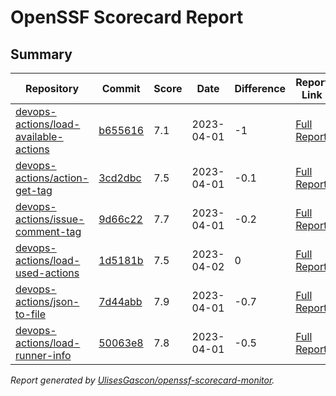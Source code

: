 # OpenSSF Scorecard Report

## Summary

| Repository | Commit | Score | Date | Difference | Report Link | StepSecurity Link |
| -- | -- | -- | -- | -- | -- | -- |
| [devops-actions/load-available-actions](https://github.com/devops-actions/load-available-actions) | [b655616](https://github.com/devops-actions/load-available-actions/commit/b655616261311b700b7c851f90d0e64915e54aa9) | 7.1 | 2023-04-01 | -1 | [Full Report](https://deps.dev/project/github/devops-actions%2Fload-available-actions) | [Fix it](http://app.stepsecurity.io/securerepo?repo=devops-actions/load-available-actions) |
| [devops-actions/action-get-tag](https://github.com/devops-actions/action-get-tag) | [3cd2dbc](https://github.com/devops-actions/action-get-tag/commit/3cd2dbc78daf43c7d0aa2896aeb5b52bbcc432d0) | 7.5 | 2023-04-01 | -0.1 | [Full Report](https://deps.dev/project/github/devops-actions%2Faction-get-tag) | [Fix it](http://app.stepsecurity.io/securerepo?repo=devops-actions/action-get-tag) |
| [devops-actions/issue-comment-tag](https://github.com/devops-actions/issue-comment-tag) | [9d66c22](https://github.com/devops-actions/issue-comment-tag/commit/9d66c22552f239c955f4b8c9101d60fc874c3a44) | 7.7 | 2023-04-01 | -0.2 | [Full Report](https://deps.dev/project/github/devops-actions%2Fissue-comment-tag) | [Fix it](http://app.stepsecurity.io/securerepo?repo=devops-actions/issue-comment-tag) |
| [devops-actions/load-used-actions](https://github.com/devops-actions/load-used-actions) | [1d5181b](https://github.com/devops-actions/load-used-actions/commit/1d5181b5aef19a05880b46e6e5df0f34e98c35d2) | 7.5 | 2023-04-02 | 0 | [Full Report](https://deps.dev/project/github/devops-actions%2Fload-used-actions) | [Fix it](http://app.stepsecurity.io/securerepo?repo=devops-actions/load-used-actions) |
| [devops-actions/json-to-file](https://github.com/devops-actions/json-to-file) | [7d44abb](https://github.com/devops-actions/json-to-file/commit/7d44abb5938e6e22e5b0693c647180d2aced88a2) | 7.9 | 2023-04-01 | -0.7 | [Full Report](https://deps.dev/project/github/devops-actions%2Fjson-to-file) | [Fix it](http://app.stepsecurity.io/securerepo?repo=devops-actions/json-to-file) |
| [devops-actions/load-runner-info](https://github.com/devops-actions/load-runner-info) | [50063e8](https://github.com/devops-actions/load-runner-info/commit/50063e82193c9337cea101fc9eec68e1cc9022a5) | 7.8 | 2023-04-01 | -0.5 | [Full Report](https://deps.dev/project/github/devops-actions%2Fload-runner-info) | [Fix it](http://app.stepsecurity.io/securerepo?repo=devops-actions/load-runner-info) |

_Report generated by [UlisesGascon/openssf-scorecard-monitor](https://github.com/UlisesGascon/openssf-scorecard-monitor)._